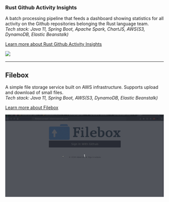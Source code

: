 ### Rust Github Activity Insights

A batch processing pipeline that feeds a dashboard showing statistics for all activity on the Github repositories belonging the Rust language team.
<br>
<i>Tech stack: Java 11, Spring Boot, Apache Spark, ChartJS, AWS(S3, DynamoDB, Elastic Beanstalk)</i>

[Learn more about Rust Github Activity Insights](https://github.com/abdulwahabO/rustlang-github-insights)

<img src="images/rai.gif?raw=true"/>

---

## Filebox

A simple file storage service built on AWS infrastructure. Supports upload and download of small files.
<br>
<i>Tech stack: Java 11, Spring Boot, AWS(S3, DynamoDB, Elastic Beanstalk)</i>

[Learn more about Filebox](https://github.com/abdulwahabO/filebox)

<img src="images/filebox-demo.gif?raw=true"/>
